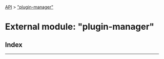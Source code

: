 [API](../README.md) > ["plugin-manager"](../modules/_plugin_manager_.md)

# External module: "plugin-manager"

## Index

---

